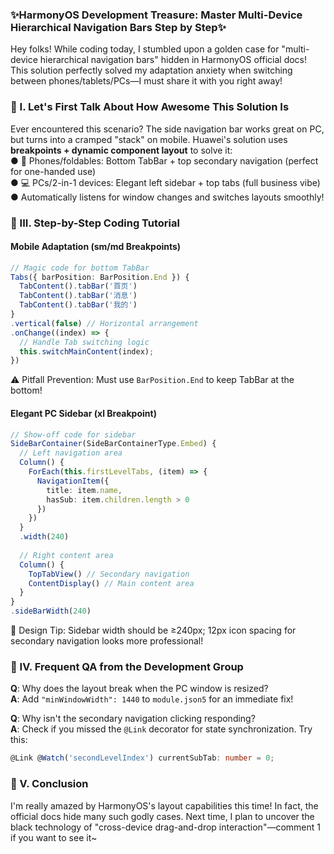 ### ✨HarmonyOS Development Treasure: Master Multi-Device Hierarchical Navigation Bars Step by Step✨  

Hey folks! While coding today, I stumbled upon a golden case for "multi-device hierarchical navigation bars" hidden in HarmonyOS official docs! This solution perfectly solved my adaptation anxiety when switching between phones/tablets/PCs—I must share it with you right away!  


### 🚀 I. Let's First Talk About How Awesome This Solution Is  
Ever encountered this scenario? The side navigation bar works great on PC, but turns into a cramped "stack" on mobile. Huawei's solution uses **breakpoints + dynamic component layout** to solve it:  
● 📱 Phones/foldables: Bottom TabBar + top secondary navigation (perfect for one-handed use)  
● 💻 PCs/2-in-1 devices: Elegant left sidebar + top tabs (full business vibe)  
● Automatically listens for window changes and switches layouts smoothly!  


### 🔧 III. Step-by-Step Coding Tutorial  
#### Mobile Adaptation (sm/md Breakpoints)  
```typescript  
// Magic code for bottom TabBar  
Tabs({ barPosition: BarPosition.End }) {  
  TabContent().tabBar('首页')  
  TabContent().tabBar('消息')  
  TabContent().tabBar('我的')  
}  
.vertical(false) // Horizontal arrangement  
.onChange((index) => {  
  // Handle Tab switching logic  
  this.switchMainContent(index);  
})  
```  
⚠️ Pitfall Prevention: Must use `BarPosition.End` to keep TabBar at the bottom!  

#### Elegant PC Sidebar (xl Breakpoint)  
```typescript  
// Show-off code for sidebar  
SideBarContainer(SideBarContainerType.Embed) {  
  // Left navigation area  
  Column() {  
    ForEach(this.firstLevelTabs, (item) => {  
      NavigationItem({  
        title: item.name,  
        hasSub: item.children.length > 0  
      })  
    })  
  }  
  .width(240)  
  
  // Right content area  
  Column() {  
    TopTabView() // Secondary navigation  
    ContentDisplay() // Main content area  
  }  
}  
.sideBarWidth(240)  
```  
🎨 Design Tip: Sidebar width should be ≥240px; 12px icon spacing for secondary navigation looks more professional!  


### 💬 IV. Frequent QA from the Development Group  
**Q**: Why does the layout break when the PC window is resized?  
**A**: Add `"minWindowWidth": 1440` to `module.json5` for an immediate fix!  

**Q**: Why isn't the secondary navigation clicking responding?  
**A**: Check if you missed the `@Link` decorator for state synchronization. Try this:  
```typescript  
@Link @Watch('secondLevelIndex') currentSubTab: number = 0;  
```  


### 🎉 V. Conclusion  
I'm really amazed by HarmonyOS's layout capabilities this time! In fact, the official docs hide many such godly cases. Next time, I plan to uncover the black technology of "cross-device drag-and-drop interaction"—comment 1 if you want to see it~
